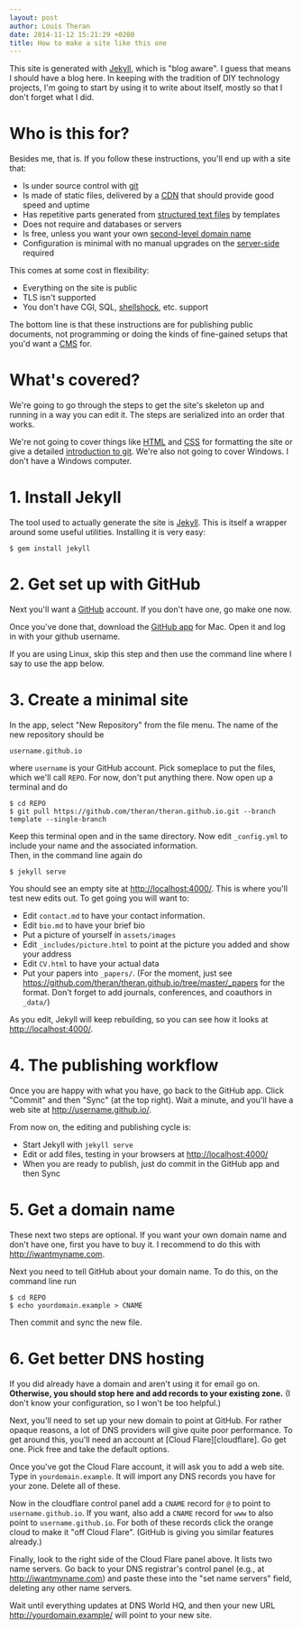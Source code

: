 ```yaml
---
layout: post
author: Louis Theran
date: 2014-11-12 15:21:29 +0200
title: How to make a site like this one
---
```


This site is generated with [Jekyll][jek], which is "blog aware".  I guess
that means I should have a blog here.  In keeping with the tradition of 
DIY technology projects, I'm going to start by using it to write about 
itself, mostly so that I don't forget what I did.

[jek]: http://jekyllrb.com/

# Who is this for?

Besides me, that is.  If you follow these instructions, you'll end 
up with a site that:

* Is under source control with [git][git]
* Is made of static files, delivered by a [CDN][fastly] that should provide good speed and uptime 
* Has repetitive parts generated from [structured text files][yaml] by templates
* Does not require and databases or servers
* Is free, unless you want your own [second-level domain name][dn]
* Configuration is minimal with no manual upgrades on the [server-side][ghpages] required

This comes at some cost in flexibility:

* Everything on the site is public
* TLS isn't supported 
* You don't have CGI, SQL, [shellshock][ss], etc. support 

The bottom line is that these instructions are for publishing 
public documents, not programming or doing the kinds of fine-gained 
setups that you'd want a [CMS][cms] for.

[git]: http://github.com/
[fastly]: http://fastly.com/
[yaml]: http://yaml.org/
[dn]: https://en.wikipedia.org/wiki/Second-level_domain
[ghpages]: http://pages.github.com/
[ss]: https://shellshocker.net/
[cms]: https://en.wikipedia.org/wiki/Content_management_system

# What's covered?

We're going to go through the steps to get the site's skeleton up and running in a 
way you can edit it.  The steps are serialized into an order that works.

We're not going to cover things like [HTML][html] and [CSS][css]
for formatting the site or give a detailed [introduction to git][gitbc].
We're also not going to cover Windows.  I don't have a Windows computer.  

[html]: https://html.spec.whatwg.org/multipage/
[css]: http://www.w3.org/Style/CSS/
[gitbc]: https://help.github.com/categories/bootcamp/

# 1. Install Jekyll

The tool used to actually generate the site is [Jekyll][jek].  This 
is itself a wrapper around some useful utilities.  Installing it 
is very easy:

~~~~~
$ gem install jekyll
~~~~~


# 2. Get set up with GitHub

Next you'll want a [GitHub][git] account.  If you don't have one,
go make one now.

Once you've done that, download the [GitHub app][ghapp] for Mac.
Open it and log in with your github username.

If you are using Linux, skip this step and then use the command
line where I say to use the app below.

[ghapp]: http://mac.github.com/


# 3. Create a minimal site

In the app, select "New Repository" from the file menu.  The name of the 
new repository should be 

~~~~~
username.github.io
~~~~~

where `username` is your GitHub account.  Pick someplace to put the files, 
which we'll call `REPO`.  For now, don't put anything there.  Now 
open up a terminal and do

~~~~~
$ cd REPO
$ git pull https://github.com/theran/theran.github.io.git --branch template --single-branch
~~~~~

Keep this terminal open and in the same directory.
Now edit `_config.yml` to include your name and the associated information.  
Then, in the command line again do

~~~~~~
$ jekyll serve
~~~~~~

You should see an empty site at <http://localhost:4000/>.  This is where you'll 
test new edits out.  To get going you will want to:

* Edit `contact.md` to have your contact information.
* Edit `bio.md` to have your brief bio
* Put a picture of yourself in `assets/images` 
* Edit `_includes/picture.html` to point at the picture you added and show your address
* Edit `CV.html` to have your actual data
* Put your papers into `_papers/`.  (For the moment, just see <https://github.com/theran/theran.github.io/tree/master/_papers> for the format. Don't forget to add journals, conferences, and coauthors in `_data/`)

As you edit, Jekyll will keep rebuilding, so you can see how it looks at <http://localhost:4000/>.

# 4. The publishing workflow

Once you are happy with what you have, go back to the GitHub app.  Click "Commit" and 
then "Sync" (at the top right).  Wait a minute, and you'll have a web site at 
<http://username.github.io/>.

From now on, the editing and publishing cycle is:

* Start Jekyll with `jekyll serve`
* Edit or add files, testing in your browsers at <http://localhost:4000/>
* When you are ready to publish, just do commit in the GitHub app and then Sync

# 5. Get a domain name

These next two steps are optional.  If you want your own domain name and don't have 
one, first you have to buy it.  I recommend to do this with <http://iwantmyname.com>.

Next you need to tell GitHub about your domain name.  To do this, on the command line 
run

~~~~~
$ cd REPO
$ echo yourdomain.example > CNAME
~~~~~

Then commit and sync the new file.

# 6. Get better DNS hosting

If you did already have a domain and aren't using it for email 
go on.  __Otherwise, you should stop here and add records to your
existing zone.__  (I don't know your configuration, so I won't be
too helpful.)

Next, you'll need to set up your new domain to point at GitHub.  For 
rather opaque reasons, a lot of DNS providers will give quite poor
performance.  To get around this, you'll need an account at 
[Cloud Flare][cloudflare].  Go get one. Pick free and take 
the default options.

Once you've got the Cloud Flare account, it will ask you to 
add a web site.  Type in `yourdomain.example`.  It will 
import any DNS records you have for your zone.  Delete all 
of these.

Now in the cloudflare control panel add a `CNAME` record 
for `@` to point to `username.github.io`.  If you 
want, also add a `CNAME` record for `www` to also
point to `username.github.io`. For both of these records 
click the orange cloud to make it "off Cloud Flare".
(GitHub is giving you similar features already.)

Finally, look to the right side of the Cloud Flare panel 
above.  It lists two name servers.  Go back to your 
DNS registrar's control panel (e.g., at <http://iwantmyname.com>)
and paste these into the "set name servers" field, 
deleting any other name servers.

Wait until everything updates at DNS World HQ, and then 
your new URL <http://yourdomain.example/> will
point to your new site.